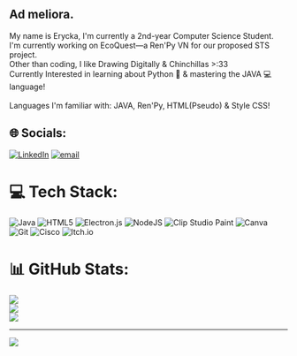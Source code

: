 ## Ad meliora.

<!--
**Chiuumin/Chiuumin** is a ✨ _special_ ✨ repository because its `README.md` (this file) appears on your GitHub profile.

Here are some ideas to get you started:

- 🔭 I’m currently working on ...
- 🌱 I’m currently learning ...
- 👯 I’m looking to collaborate on ...
- 🤔 I’m looking for help with ...
- 💬 Ask me about ...
- 📫 How to reach me: ...
- 😄 Pronouns: ...
- ⚡ Fun fact: ...
-->


<p align="left">
  My name is Erycka, I'm currently a 2nd-year Computer Science Student. <br>
  I'm currently working on EcoQuest—a Ren'Py VN for our proposed STS project. <br>
  Other than coding, I like Drawing Digitally & Chinchillas >:33 <br>
  Currently Interested in learning about Python 🐍 & mastering the JAVA 💻 language! <br>
  <br>
  Languages I'm familiar with: JAVA, Ren'Py, HTML(Pseudo) & Style CSS!
</p>


## 🌐 Socials:
[![LinkedIn](https://img.shields.io/badge/LinkedIn-%230077B5.svg?logo=linkedin&logoColor=white)](https://linkedin.com/in/in/erycka-mae-f-149419364) [![email](https://img.shields.io/badge/Email-D14836?logo=gmail&logoColor=white)](mailto:harunomict@gmail.com) 

# 💻 Tech Stack:
![Java](https://img.shields.io/badge/java-%23ED8B00.svg?style=flat-square&logo=openjdk&logoColor=white) ![HTML5](https://img.shields.io/badge/html5-%23E34F26.svg?style=flat-square&logo=html5&logoColor=white) ![Electron.js](https://img.shields.io/badge/Electron-191970?style=flat-square&logo=Electron&logoColor=white) ![NodeJS](https://img.shields.io/badge/node.js-6DA55F?style=flat-square&logo=node.js&logoColor=white) ![Clip Studio Paint](https://img.shields.io/badge/ClipStudioPaint-%23CFD3D3.svg?style=flat-square&logo=ClipStudioPaint&logoColor=white) ![Canva](https://img.shields.io/badge/Canva-%2300C4CC.svg?style=flat-square&logo=Canva&logoColor=white) ![Git](https://img.shields.io/badge/git-%23F05033.svg?style=flat-square&logo=git&logoColor=white) ![Cisco](https://img.shields.io/badge/cisco-%23049fd9.svg?style=flat-square&logo=cisco&logoColor=black) ![Itch.io](https://img.shields.io/badge/Itch-%23FF0B34.svg?style=flat-square&logo=Itch.io&logoColor=white)
# 📊 GitHub Stats:
![](https://github-readme-stats.vercel.app/api?username=Chiuumin&theme=cobalt&hide_border=false&include_all_commits=false&count_private=false)<br/>
![](https://nirzak-streak-stats.vercel.app/?user=Chiuumin&theme=cobalt&hide_border=false)<br/>
![](https://github-readme-stats.vercel.app/api/top-langs/?username=Chiuumin&theme=cobalt&hide_border=false&include_all_commits=false&count_private=false&layout=compact)

---
[![](https://visitcount.itsvg.in/api?id=Chiuumin&icon=0&color=0)](https://visitcount.itsvg.in)

<!-- Proudly created with GPRM ( https://gprm.itsvg.in ) -->
